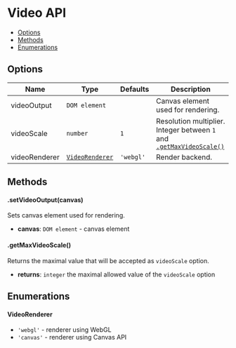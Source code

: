 # Video API

- [Options](#user-content-options)
- [Methods](#user-content-methods)
- [Enumerations](#user-content-enumerations)

## Options

| Name | Type | Defaults | Description |
|------|------|----------|-------------|
| videoOutput | `DOM element` | | Canvas element used for rendering. |
| videoScale | `number` | `1` | Resolution multiplier. Integer between `1` and [`.getMaxVideoScale()`](#getmaxvideoscale) |
| videoRenderer | [`VideoRenderer`](#videorenderer) | `'webgl'` | Render backend. |

## Methods

#### .setVideoOutput(canvas)

Sets canvas element used for rendering.

- **canvas**: `DOM element` - canvas element

#### .getMaxVideoScale()

Returns the maximal value that will be accepted as `videoScale` option.

- **returns**: `integer` the maximal allowed value of the `videoScale` option

## Enumerations

#### VideoRenderer

- `'webgl'` - renderer using WebGL
- `'canvas'` - renderer using Canvas API

